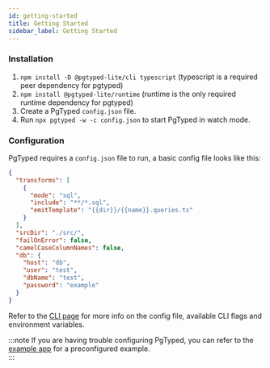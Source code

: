 ```yaml
---
id: getting-started
title: Getting Started
sidebar_label: Getting Started
---
```


### Installation

1. `npm install -D @pgtyped-lite/cli typescript` (typescript is a required peer dependency for pgtyped)
2. `npm install @pgtyped-lite/runtime` (runtime is the only required runtime dependency for pgtyped)
2. Create a PgTyped `config.json` file.
3. Run `npx pgtyped -w -c config.json` to start PgTyped in watch mode.

### Configuration

PgTyped requires a `config.json` file to run, a basic config file looks like this:

```json title="config.json"
{
  "transforms": [
    {
      "mode": "sql",
      "include": "**/*.sql",
      "emitTemplate": "{{dir}}/{{name}}.queries.ts"
    }
  ],
  "srcDir": "./src/",
  "failOnError": false,
  "camelCaseColumnNames": false,
  "db": {
    "host": "db",
    "user": "test",
    "dbName": "test",
    "password": "example"
  }
}
```

Refer to the [CLI page](cli) for more info on the config file, available CLI flags and environment variables.

:::note
If you are having trouble configuring PgTyped, you can refer to the [example app](https://github.com/adelsz/pgtyped/tree/master/packages/example) for a preconfigured example.  
:::

